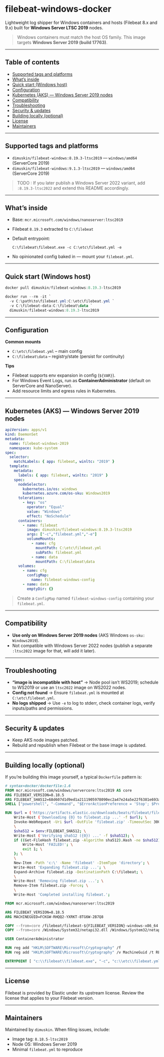 # filebeat-windows-docker

Lightweight log shipper for Windows containers and hosts (Filebeat 8.x and 9.x) built for **Windows Server LTSC 2019** nodes.

> Windows containers must match the host OS family. This image targets **Windows Server 2019 (build 17763)**.

---

## Table of contents

* [Supported tags and platforms](#supported-tags-and-platforms)
* [What’s inside](#whats-inside)
* [Quick start (Windows host)](#quick-start-windows-host)
* [Configuration](#configuration)
* [Kubernetes (AKS) — Windows Server 2019 nodes](#kubernetes-aks--windows-server-2019-nodes)
* [Compatibility](#compatibility)
* [Troubleshooting](#troubleshooting)
* [Security & updates](#security--updates)
* [Building locally (optional)](#building-locally-optional)
* [License](#license)
* [Maintainers](#maintainers)

---

## Supported tags and platforms

* `dimuskin/filebeat-windows:8.19.3-ltsc2019` — `windows/amd64` (ServerCore 2019)
* `dimuskin/filebeat-windows:9.1.3-ltsc2019`  — `windows/amd64` (ServerCore 2019)


> TODO : If you later publish a Windows Server 2022 variant, add `:8.19.3-ltsc2022` and extend this README accordingly.

---

## What’s inside

* Base: `mcr.microsoft.com/windows/nanoserver:ltsc2019`
* Filebeat `8.19.3` extracted to `C:\filebeat`
* Default entrypoint:

  ```
  C:\filebeat\filebeat.exe -c C:\etc\filebeat.yml -e
  ```
* No opinionated config baked in — mount your `filebeat.yml`.

---

## Quick start (Windows host)

```powershell
docker pull dimuskin/filebeat-windows:8.19.3-ltsc2019

docker run --rm -it `
  -v C:\path\to\filebeat.yml:C:\etc\filebeat.yml `
  -v C:\filebeat-data:C:\filebeat\data `
  dimuskin/filebeat-windows:8.19.3-ltsc2019
```

---

## Configuration

**Common mounts**

* `C:\etc\filebeat.yml` – main config
* `C:\filebeat\data` – registry/state (persist for continuity)

**Tips**

* Filebeat supports env expansion in config (`${VAR}`).
* For Windows Event Logs, run as **ContainerAdministrator** (default on ServerCore and NanoServer).
* Add resource limits and egress rules in Kubernetes.

---

## Kubernetes (AKS) — Windows Server 2019 nodes

```yaml
apiVersion: apps/v1
kind: DaemonSet
metadata:
  name: filebeat-windows-2019
  namespace: kube-system
spec:
  selector:
    matchLabels: { app: filebeat, winltc: "2019" }
  template:
    metadata:
      labels: { app: filebeat, winltc: "2019" }
    spec:
      nodeSelector:
        kubernetes.io/os: windows
        kubernetes.azure.com/os-sku: Windows2019
      tolerations:
        - key: "os"
          operator: "Equal"
          value: "Windows"
          effect: "NoSchedule"
      containers:
        - name: filebeat
          image: dimuskin/filebeat-windows:8.19.3-ltsc2019
          args: ["-c","filebeat.yml","-e"]
          volumeMounts:
            - name: cfg
              mountPath: C:\etc\filebeat.yml
              subPath: filebeat.yml
            - name: data
              mountPath: C:\filebeat\data
      volumes:
        - name: cfg
          configMap:
            name: filebeat-windows-config
        - name: data
          emptyDir: {}
```

> Create a `ConfigMap` named `filebeat-windows-config` containing your `filebeat.yml`.

---

## Compatibility

* **Use only on Windows Server 2019 nodes** (AKS Windows `os-sku: Windows2019`).
* Not compatible with Windows Server 2022 nodes (publish a separate `:ltsc2022` image for that, will add it later).

---

## Troubleshooting

* **“image is incompatible with host”** → Node pool isn’t WS2019; schedule to WS2019 or use an `ltsc2022` image on WS2022 nodes.
* **Config not found** → Ensure `filebeat.yml` is mounted at `C:\etc\filebeat.yml`.
* **No logs shipped** → Use `-e` to log to stderr, check container logs, verify inputs/paths and permissions.

---

## Security & updates

* Keep AKS node images patched.
* Rebuild and republish when Filebeat or the base image is updated.

---

## Building locally (optional)

If you’re building this image yourself, a typical `Dockerfile` pattern is:

```Dockerfile
# syntax=docker/dockerfile:1.6
FROM mcr.microsoft.com/windows/servercore:ltsc2019 AS core
ARG FILEBEAT_VERSION=8.18.5
ARG FILEBEAT_SHA512=68d607d1d9ed1a2111905978090ec2a47e24a5e22f6381e693aed081771aae2f674482d78a115dae7dbb2cf4012a517ca11c734a9bbca485e100c15cf26ff89b
SHELL ["powershell", "-Command", "$ErrorActionPreference = 'Stop'; $ProgressPreference = 'SilentlyContinue';"]

RUN $url = ('https://artifacts.elastic.co/downloads/beats/filebeat/filebeat-{0}-windows-x86_64.zip' -f $env:FILEBEAT_VERSION); \
    Write-Host ('Downloading {0} to filebeat.zip ...' -f $url); \
    Invoke-WebRequest -Uri $url -OutFile 'filebeat.zip' -TimeoutSec 300; \
    \
    $sha512 = $env:FILEBEAT_SHA512; \
    Write-Host ('Verifying sha512 ({0}) ...' -f $sha512); \
    if ((Get-FileHash filebeat.zip -Algorithm sha512).Hash -ne $sha512) { \
        Write-Host 'FAILED!'; \
        exit 1; \
    }; \
    \
    New-Item -Path 'c:\' -Name 'filebeat' -ItemType 'directory'; \
    Write-Host 'Expanding filebeat.zip ...'; \
    Expand-Archive filebeat.zip -DestinationPath C:\filebeat; \
    \
    Write-Host 'Removing filebeat.zip ...'; \
    Remove-Item filebeat.zip -Force; \
    \
    Write-Host 'Completed installing filebeat.';

FROM mcr.microsoft.com/windows/nanoserver:ltsc2019

ARG FILEBEAT_VERSION=8.18.5
ARG MACHINEGUID=FCKGW-RHQQ2-YXRKT-8TG6W-2B7Q8

COPY --from=core /filebeat/filebeat-${FILEBEAT_VERSION}-windows-x86_64 /filebeat
COPY --from=core /Windows/System32/netapi32.dll /Windows/System32/netapi32.dll

USER ContainerAdministrator

RUN reg add "HKLM\SOFTWARE\Microsoft\Cryptography" /f 
RUN reg add "HKLM\SOFTWARE\Microsoft\Cryptography" /v MachineGuid /t REG_SZ /d ${MACHINEGUID} /f

ENTRYPOINT [ "c:\\filebeat\\filebeat.exe", "-c", "c:\\etc\\filebeat.yml", "-e" ]
```

---

## License

Filebeat is provided by Elastic under its upstream license. Review the license that applies to your Filebeat version.

---

## Maintainers

Maintained by `dimuskin`.
When filing issues, include:

* Image tag: `8.18.5-ltsc2019`
* Node OS: Windows Server 2019
* Minimal `filebeat.yml` to reproduce
